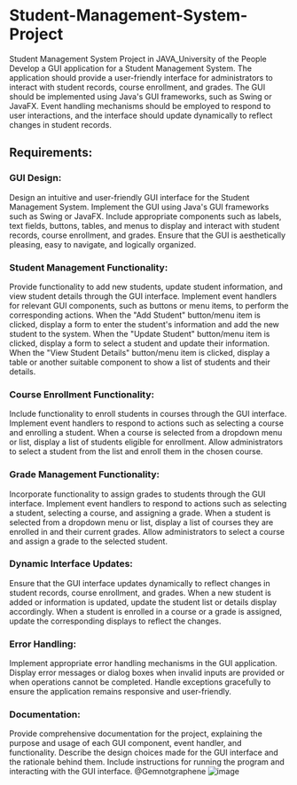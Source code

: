 # Student-Management-System-Project
Student Management System Project in JAVA_University of the People
Develop a GUI application for a Student Management System. 
The application should provide a user-friendly interface for administrators to interact with student records, course enrollment, and grades. The GUI should be implemented using Java's GUI frameworks, such as Swing or JavaFX. Event handling mechanisms should be employed to respond to user interactions, and the interface should update dynamically to reflect changes in student records.
## Requirements:
### GUI Design:

Design an intuitive and user-friendly GUI interface for the Student Management System.
Implement the GUI using Java's GUI frameworks such as Swing or JavaFX.
Include appropriate components such as labels, text fields, buttons, tables, and menus to display and interact with student records, course enrollment, and grades.
Ensure that the GUI is aesthetically pleasing, easy to navigate, and logically organized.
### Student Management Functionality:

Provide functionality to add new students, update student information, and view student details through the GUI interface.
Implement event handlers for relevant GUI components, such as buttons or menu items, to perform the corresponding actions.
When the "Add Student" button/menu item is clicked, display a form to enter the student's information and add the new student to the system.
When the "Update Student" button/menu item is clicked, display a form to select a student and update their information.
When the "View Student Details" button/menu item is clicked, display a table or another suitable component to show a list of students and their details.
### Course Enrollment Functionality:

Include functionality to enroll students in courses through the GUI interface.
Implement event handlers to respond to actions such as selecting a course and enrolling a student.
When a course is selected from a dropdown menu or list, display a list of students eligible for enrollment.
Allow administrators to select a student from the list and enroll them in the chosen course.
### Grade Management Functionality:

Incorporate functionality to assign grades to students through the GUI interface.
Implement event handlers to respond to actions such as selecting a student, selecting a course, and assigning a grade.
When a student is selected from a dropdown menu or list, display a list of courses they are enrolled in and their current grades.
Allow administrators to select a course and assign a grade to the selected student.
### Dynamic Interface Updates:

Ensure that the GUI interface updates dynamically to reflect changes in student records, course enrollment, and grades.
When a new student is added or information is updated, update the student list or details display accordingly.
When a student is enrolled in a course or a grade is assigned, update the corresponding displays to reflect the changes.
### Error Handling:

Implement appropriate error handling mechanisms in the GUI application.
Display error messages or dialog boxes when invalid inputs are provided or when operations cannot be completed.
Handle exceptions gracefully to ensure the application remains responsive and user-friendly.
### Documentation:

Provide comprehensive documentation for the project, explaining the purpose and usage of each GUI component, event handler, and functionality.
Describe the design choices made for the GUI interface and the rationale behind them.
Include instructions for running the program and interacting with the GUI interface.
@Gemnotgraphene
![image](https://github.com/gemnotgraphene/Student-Management-System-Project/assets/87027529/42c8c5dc-a166-45b0-9428-3dfd881baadf)
